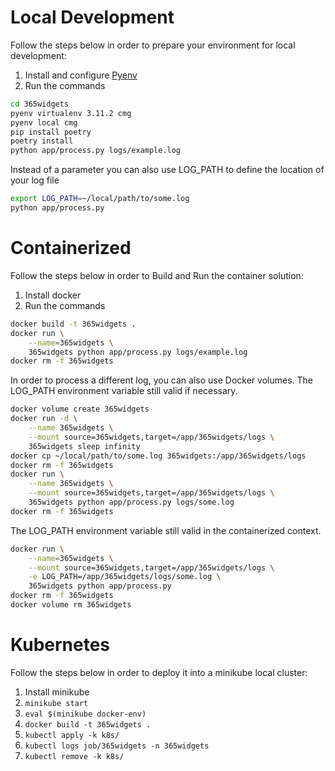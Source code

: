 # Local Development  


Follow the steps below in order to prepare your environment for local development:  

1. Install and configure [Pyenv](https://github.com/pyenv/pyenv)  
1. Run the commands
```bash
cd 365widgets
pyenv virtualenv 3.11.2 cmg
pyenv local cmg
pip install poetry
poetry install
python app/process.py logs/example.log
```

Instead of a parameter you can also use LOG_PATH to define the location of your log file

```bash
export LOG_PATH=~/local/path/to/some.log
python app/process.py
```


# Containerized  


Follow the steps below in order to Build and Run the container solution:  

1. Install docker  
1. Run the commands  
```bash
docker build -t 365widgets .
docker run \
    --name=365widgets \
    365widgets python app/process.py logs/example.log
docker rm -f 365widgets
```

In order to process a different log, you can also use Docker volumes. The LOG_PATH environment variable still valid if necessary.  

```bash
docker volume create 365widgets
docker run -d \
    --name 365widgets \
    --mount source=365widgets,target=/app/365widgets/logs \
    365widgets sleep infinity
docker cp ~/local/path/to/some.log 365widgets:/app/365widgets/logs
docker rm -f 365widgets
docker run \
    --name 365widgets \
    --mount source=365widgets,target=/app/365widgets/logs \
    365widgets python app/process.py logs/some.log
docker rm -f 365widgets
```

The LOG_PATH environment variable still valid in the containerized context.  

```bash
docker run \
    --name=365widgets \
    --mount source=365widgets,target=/app/365widgets/logs \
    -e LOG_PATH=/app/365widgets/logs/some.log \
    365widgets python app/process.py
docker rm -f 365widgets
docker volume rm 365widgets
```


# Kubernetes  


Follow the steps below in order to deploy it into a minikube local cluster:  


1. Install minikube  
1. `minikube start`  
1. `eval $(minikube docker-env)`  
1. `docker build -t 365widgets .`  
1. `kubectl apply -k k8s/`  
1. `kubectl logs job/365widgets -n 365widgets`  
1. `kubectl remove -k k8s/`  
